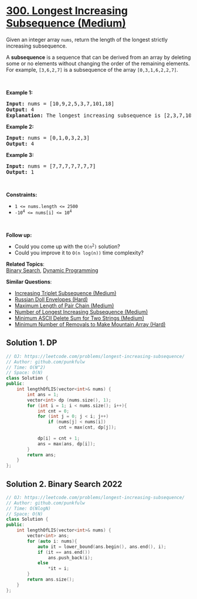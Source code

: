 # [300. Longest Increasing Subsequence (Medium)](https://leetcode.com/problems/longest-increasing-subsequence/)

<p>Given an integer array <code>nums</code>, return the length of the longest strictly increasing subsequence.</p>

<p>A <strong>subsequence</strong> is a sequence that can be derived from an array by deleting some or no elements without changing the order of the remaining elements. For example, <code>[3,6,2,7]</code> is a subsequence of the array <code>[0,3,1,6,2,2,7]</code>.</p>

<p>&nbsp;</p>
<p><strong>Example 1:</strong></p>

<pre><strong>Input:</strong> nums = [10,9,2,5,3,7,101,18]
<strong>Output:</strong> 4
<strong>Explanation:</strong> The longest increasing subsequence is [2,3,7,101], therefore the length is 4.
</pre>

<p><strong>Example 2:</strong></p>

<pre><strong>Input:</strong> nums = [0,1,0,3,2,3]
<strong>Output:</strong> 4
</pre>

<p><strong>Example 3:</strong></p>

<pre><strong>Input:</strong> nums = [7,7,7,7,7,7,7]
<strong>Output:</strong> 1
</pre>

<p>&nbsp;</p>
<p><strong>Constraints:</strong></p>

<ul>
	<li><code>1 &lt;= nums.length &lt;= 2500</code></li>
	<li><code>-10<sup>4</sup> &lt;= nums[i] &lt;= 10<sup>4</sup></code></li>
</ul>

<p>&nbsp;</p>
<p><b>Follow up:</b></p>

<ul>
	<li>Could you come up with the <code>O(n<sup>2</sup>)</code> solution?</li>
	<li>Could you improve it to <code>O(n log(n))</code> time complexity?</li>
</ul>


**Related Topics**:  
[Binary Search](https://leetcode.com/tag/binary-search/), [Dynamic Programming](https://leetcode.com/tag/dynamic-programming/)

**Similar Questions**:
* [Increasing Triplet Subsequence (Medium)](https://leetcode.com/problems/increasing-triplet-subsequence/)
* [Russian Doll Envelopes (Hard)](https://leetcode.com/problems/russian-doll-envelopes/)
* [Maximum Length of Pair Chain (Medium)](https://leetcode.com/problems/maximum-length-of-pair-chain/)
* [Number of Longest Increasing Subsequence (Medium)](https://leetcode.com/problems/number-of-longest-increasing-subsequence/)
* [Minimum ASCII Delete Sum for Two Strings (Medium)](https://leetcode.com/problems/minimum-ascii-delete-sum-for-two-strings/)
* [Minimum Number of Removals to Make Mountain Array (Hard)](https://leetcode.com/problems/minimum-number-of-removals-to-make-mountain-array/)

## Solution 1. DP

```cpp
// OJ: https://leetcode.com/problems/longest-increasing-subsequence/
// Author: github.com/punkfulw
// Time: O(N^2)
// Space: O(N)
class Solution {
public:
    int lengthOfLIS(vector<int>& nums) {
        int ans = 1;
        vector<int> dp (nums.size(), 1);
        for (int i = 1; i < nums.size(); i++){
            int cnt = 0;
            for (int j = 0; j < i; j++)
                if (nums[j] < nums[i])
                    cnt = max(cnt, dp[j]);
            
            dp[i] = cnt + 1;
            ans = max(ans, dp[i]);
        }
        return ans;
    }
};
```

## Solution 2. Binary Search 2022


```cpp
// OJ: https://leetcode.com/problems/longest-increasing-subsequence/
// Author: github.com/punkfulw
// Time: O(NlogN)
// Space: O(N)
class Solution {
public:
    int lengthOfLIS(vector<int>& nums) {
        vector<int> ans;
        for (auto i: nums){
            auto it = lower_bound(ans.begin(), ans.end(), i);
            if (it == ans.end())
                ans.push_back(i);
            else
                *it = i;
        }
        return ans.size();
    }
};
```
